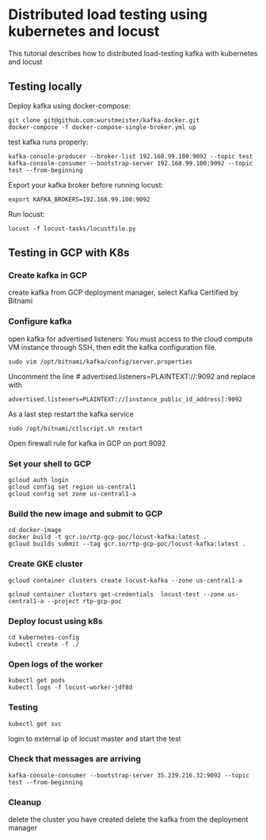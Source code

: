 # Distributed load testing using kubernetes and locust #

This tutorial describes how to distributed load-testing kafka with kubernetes and locust


## Testing locally ##
Deploy kafka using docker-compose:

    git clone git@github.com:wurstmeister/kafka-docker.git
    docker-compose -f docker-compose-single-broker.yml up
test kafka runs properly:
    
    kafka-console-producer --broker-list 192.168.99.100:9092 --topic test
    kafka-console-consumer --bootstrap-server 192.168.99.100:9092 --topic test --from-beginning

Export your kafka broker before running locust:

    export KAFKA_BROKERS=192.168.99.100:9092
Run locust:

    locust -f locust-tasks/locustfile.py

## Testing in GCP with K8s ##

### Create kafka in GCP ###

create kafka from GCP deployment manager, select Kafka Certified by Bitnami


### Configure kafka ###
open kafka for advertised listeners:
You must access to the cloud compute VM instance through SSH, then edit the kafka configuration file.

    sudo vim /opt/bitnami/kafka/config/server.properties

Uncomment the line # advertised.listeners=PLAINTEXT://:9092 and replace with       

    advertised.listeners=PLAINTEXT://[instance_public_id_address]:9092

As a last step restart the kafka service

    sudo /opt/bitnami/ctlscript.sh restart

Open firewall rule for kafka in GCP on port 9092


### Set your shell to GCP ###

    gcloud auth login
    gcloud config set region us-central1
    gcloud config set zone us-central1-a
    

### Build the new image and submit to GCP ###

    cd docker-image
    docker build -t gcr.io/rtp-gcp-poc/locust-kafka:latest .
    gcloud builds submit --tag gcr.io/rtp-gcp-poc/locust-kafka:latest .

### Create GKE cluster ###

    gcloud container clusters create locust-kafka --zone us-central1-a

    gcloud container clusters get-credentials  locust-test --zone us-central1-a --project rtp-gcp-poc


### Deploy locust using k8s ###

    cd kubernetes-config
    kubectl create -f ./


### Open logs of the worker ###

    kubectl get pods
    kubectl logs -f locust-worker-jdf8d


### Testing ###

    kubectl get svc

login to external ip of locust master and start the test


### Check that messages are arriving ###

    kafka-console-consumer --bootstrap-server 35.239.216.32:9092 --topic test --from-beginning


### Cleanup ###

delete the cluster you have created
delete the kafka from the deployment manager


